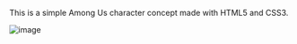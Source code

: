 This is a simple Among Us character concept made with HTML5 and CSS3.

![image](https://user-images.githubusercontent.com/54969894/111089247-c1597f80-8509-11eb-8558-c427beaea8d0.png)
